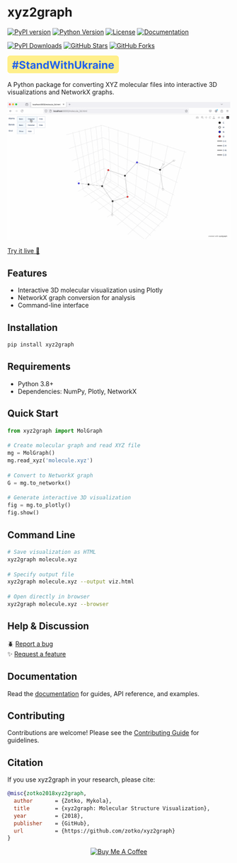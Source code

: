 # xyz2graph

[![PyPI version](https://img.shields.io/pypi/v/xyz2graph.svg)](https://pypi.org/project/xyz2graph/)
[![Python Version](https://img.shields.io/pypi/pyversions/xyz2graph.svg)](https://pypi.org/project/xyz2graph/)
[![License](https://img.shields.io/github/license/zotko/xyz2graph.svg)](https://github.com/zotko/xyz2graph/blob/master/LICENSE)
[![Documentation](https://img.shields.io/badge/docs-mkdocs-blue)](https://zotko.github.io/xyz2graph)

[![PyPI Downloads](https://static.pepy.tech/badge/xyz2graph/month)](https://pepy.tech/projects/xyz2graph)
[![GitHub Stars](https://img.shields.io/github/stars/zotko/xyz2graph)](https://github.com/zotko/xyz2graph/stargazers)
[![GitHub Forks](https://img.shields.io/github/forks/zotko/xyz2graph)](https://github.com/zotko/xyz2graph/network/members)

[![Stand With Ukraine](https://raw.githubusercontent.com/vshymanskyy/StandWithUkraine/main/badges/StandWithUkraine.svg)](https://stand-with-ukraine.pp.ua)

A Python package for converting XYZ molecular files into interactive 3D visualizations and NetworkX graphs.

<div align="center">
 <img src="https://raw.githubusercontent.com/zotko/xyz2graph/main/.github/images/mol.gif" width="1024">
</div>

<a href="https://zotko.github.io/xyz2graph/demo" target="_blank">Try it live 🚀</a>

## Features

- Interactive 3D molecular visualization using Plotly
- NetworkX graph conversion for analysis
- Command-line interface

## Installation

```bash
pip install xyz2graph
```

## Requirements

- Python 3.8+
- Dependencies: NumPy, Plotly, NetworkX

## Quick Start

```python
from xyz2graph import MolGraph

# Create molecular graph and read XYZ file
mg = MolGraph()
mg.read_xyz('molecule.xyz')

# Convert to NetworkX graph
G = mg.to_networkx()

# Generate interactive 3D visualization
fig = mg.to_plotly()
fig.show()
```

## Command Line

```bash
# Save visualization as HTML
xyz2graph molecule.xyz

# Specify output file
xyz2graph molecule.xyz --output viz.html

# Open directly in browser
xyz2graph molecule.xyz --browser
```

## Help & Discussion

🪲 [Report a bug](https://github.com/zotko/xyz2graph/issues)  
✨ [Request a feature](https://github.com/zotko/xyz2graph/discussions)

## Documentation

Read the [documentation](https://zotko.github.io/xyz2graph) for guides, API reference, and examples.

## Contributing

Contributions are welcome! Please see the [Contributing Guide](https://github.com/zotko/xyz2graph/tree/main/CONTRIBUTING.md) for guidelines.

## Citation

If you use xyz2graph in your research, please cite:

```bibtex
@misc{zotko2018xyz2graph,
  author       = {Zotko, Mykola},
  title        = {xyz2graph: Molecular Structure Visualization},
  year         = {2018},
  publisher    = {GitHub},
  url          = {https://github.com/zotko/xyz2graph}
}
```

<p align="center">
  <a href="https://www.buymeacoffee.com/mykola_zotko">
    <img src="https://www.buymeacoffee.com/assets/img/custom_images/yellow_img.png" alt="Buy Me A Coffee">
  </a>
</p>
